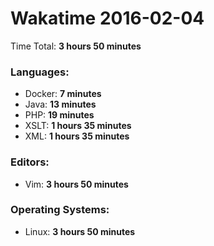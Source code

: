 # Wakatime 2016-02-04

Time Total: **3 hours 50 minutes**

### Languages:
- Docker: **7 minutes** 
- Java: **13 minutes** 
- PHP: **19 minutes** 
- XSLT: **1 hours 35 minutes** 
- XML: **1 hours 35 minutes** 

### Editors:
- Vim: **3 hours 50 minutes** 

### Operating Systems:
- Linux: **3 hours 50 minutes** 


